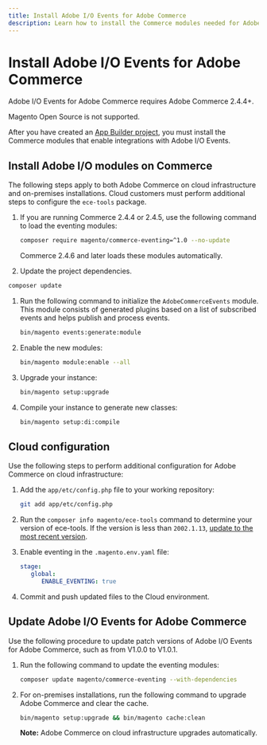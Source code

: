 ```yaml
---
title: Install Adobe I/O Events for Adobe Commerce
description: Learn how to install the Commerce modules needed for Adobe I/O Events for Adobe Commerce.
---
```


# Install Adobe I/O Events for Adobe Commerce

Adobe I/O Events for Adobe Commerce requires Adobe Commerce 2.4.4+.

Magento Open Source is not supported.

After you have created an [App Builder project](./project-setup.md), you must install the Commerce modules that enable integrations with Adobe I/O Events.

## Install Adobe I/O modules on Commerce

The following steps apply to both Adobe Commerce on cloud infrastructure and on-premises installations. Cloud customers must perform additional steps to configure the `ece-tools` package.

1. If you are running Commerce 2.4.4 or 2.4.5, use the following command to load the eventing modules:

   ```bash
   composer require magento/commerce-eventing=^1.0 --no-update
   ```

   Commerce 2.4.6 and later loads these modules automatically.

1. Update the project dependencies.

  ```bash
  composer update
  ```

1. Run the following command to initialize the `AdobeCommerceEvents` module. This module consists of generated plugins based on a list of subscribed events and helps publish and process events.

   ```bash
   bin/magento events:generate:module
   ```

1. Enable the new modules:

   ```bash
   bin/magento module:enable --all
   ```

1. Upgrade your instance:

   ```bash
   bin/magento setup:upgrade
   ```

1. Compile your instance to generate new classes:

   ```bash
   bin/magento setup:di:compile
   ```

## Cloud configuration

Use the following steps to perform additional configuration for Adobe Commerce on cloud infrastructure:

1. Add the `app/etc/config.php` file to your working repository:

   ```bash
   git add app/etc/config.php
   ```

1. Run the `composer info magento/ece-tools` command to determine your version of ece-tools. If the version is less than `2002.1.13`, [update to the most recent version](https://experienceleague.adobe.com/docs/commerce-cloud-service/user-guide/dev-tools/ece-tools/update-package.html).

1. Enable eventing in the `.magento.env.yaml` file:

   ```yaml
   stage:
      global:
         ENABLE_EVENTING: true
   ```

1. Commit and push updated files to the Cloud environment.

## Update Adobe I/O Events for Adobe Commerce

Use the following procedure to update patch versions of Adobe I/O Events for Adobe Commerce, such as from V1.0.0 to V1.0.1.

1. Run the following command to update the eventing modules:

   ```bash
   composer update magento/commerce-eventing --with-dependencies
   ```

1. For on-premises installations, run the following command to upgrade Adobe Commerce and clear the cache.

   ```bash
   bin/magento setup:upgrade && bin/magento cache:clean
   ```

   **Note:** Adobe Commerce on cloud infrastructure upgrades automatically.
